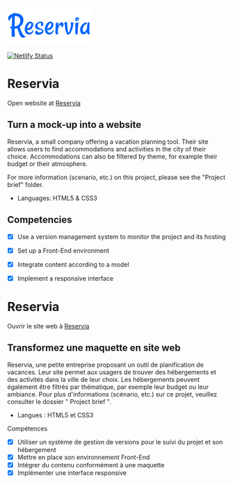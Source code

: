 ![Reservia](/images/logo/Reservia.svg)

[![Netlify Status](https://api.netlify.com/api/v1/badges/fce6c2c6-34a3-4f5d-ad69-8105d440d79f/deploy-status)](https://app.netlify.com/sites/reservia2021/deploys)


# Reservia
 Open website at [Reservia](https://reservia2021.netlify.app/)
 
## Turn a mock-up into a website

Reservia, a small company offering a vacation planning tool. Their site allows users to find accommodations and activities in the city of their choice. Accommodations can also be filtered by theme, for example their budget or their atmosphere.

For more information (scenario, etc.) on this project, please see the "Project brief" folder.

-	Languages: HTML5  & CSS3

## Competencies

- [x]	Use a version management system to monitor the project and its hosting
- [x]	Set up a Front-End environment
- [x] Integrate content according to a model
- [x]	Implement a responsive interface


# Reservia

Ouvrir le site web à [Reservia](https://reservia2021.netlify.app/)

## Transformez une maquette en site web

Reservia, une petite entreprise proposant un outil de planification de vacances. Leur site permet aux usagers de trouver des hébergements et des activités dans la ville de leur choix. Les hébergements peuvent également être filtrés par thématique, par exemple leur budget ou leur ambiance.
Pour plus d'informations (scénario, etc.) sur ce projet, veuillez consulter le dossier " Project brief ".

-	Langues : HTML5 et CSS3

Compétences

- [x]	Utiliser un système de gestion de versions pour le suivi du projet et son hébergement
- [x] Mettre en place son environnement Front-End
- [x] Intégrer du contenu conformément à une maquette
- [x] Implémenter une interface responsive
